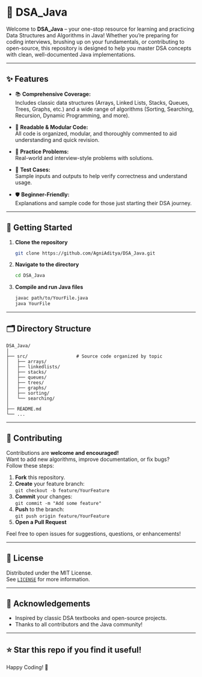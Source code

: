 # 🚀 DSA_Java

Welcome to **DSA_Java** – your one-stop resource for learning and practicing Data Structures and Algorithms in Java! Whether you’re preparing for coding interviews, brushing up on your fundamentals, or contributing to open-source, this repository is designed to help you master DSA concepts with clean, well-documented Java implementations.

---

## ✨ Features

- 📚 **Comprehensive Coverage:**  
  Includes classic data structures (Arrays, Linked Lists, Stacks, Queues, Trees, Graphs, etc.) and a wide range of algorithms (Sorting, Searching, Recursion, Dynamic Programming, and more).

- 📝 **Readable & Modular Code:**  
  All code is organized, modular, and thoroughly commented to aid understanding and quick revision.

- 🧩 **Practice Problems:**  
  Real-world and interview-style problems with solutions.

- 🧪 **Test Cases:**  
  Sample inputs and outputs to help verify correctness and understand usage.

- 🛡️ **Beginner-Friendly:**  
  Explanations and sample code for those just starting their DSA journey.

---

## 🚦 Getting Started

1. **Clone the repository**
   ```bash
   git clone https://github.com/AgniAditya/DSA_Java.git
   ```
2. **Navigate to the directory**
   ```bash
   cd DSA_Java
   ```
3. **Compile and run Java files**
   ```bash
   javac path/to/YourFile.java
   java YourFile
   ```

---

## 🗂️ Directory Structure

```
DSA_Java/
│
├── src/                  # Source code organized by topic
│   ├── arrays/
│   ├── linkedlists/
│   ├── stacks/
│   ├── queues/
│   ├── trees/
│   ├── graphs/
│   ├── sorting/
│   └── searching/
│
├── README.md
└── ...
```

---

## 🤝 Contributing

Contributions are **welcome and encouraged!**  
Want to add new algorithms, improve documentation, or fix bugs?  
Follow these steps:

1. **Fork** this repository.
2. **Create** your feature branch:  
   `git checkout -b feature/YourFeature`
3. **Commit** your changes:  
   `git commit -m "Add some feature"`
4. **Push** to the branch:  
   `git push origin feature/YourFeature`
5. **Open a Pull Request**

Feel free to open issues for suggestions, questions, or enhancements!

---

## 📄 License

Distributed under the MIT License.  
See [`LICENSE`](LICENSE) for more information.

---

## 🙏 Acknowledgements

- Inspired by classic DSA textbooks and open-source projects.
- Thanks to all contributors and the Java community!

---

## ⭐️ Star this repo if you find it useful!  
Happy Coding! 🚀